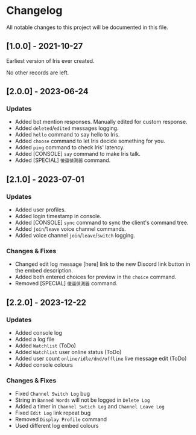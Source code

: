 # Changelog
All notable changes to this project will be documented in this file.

## [1.0.0] - 2021-10-27

Earliest version of Iris ever created.

No other records are left.

## [2.0.0] - 2023-06-24

### Updates
- Added bot mention responses. Manually edited for custom response.
- Added `deleted`/`edited` messages logging.
- Added `hello` command to say hello to Iris.
- Added `choose` command to let Iris decide something for you.
- Added `ping` command to check Iris' latency.
- Added [CONSOLE] `say` command to make Iris talk.
- Added [SPECIAL] `傻逼偵測器` command.

## [2.1.0] - 2023-07-01

### Updates
- Added user profiles.
- Added login timestamp in console.
- Added [CONSOLE] `sync` command to sync the client's command tree.
- Added `join`/`leave` voice channel commands.
- Added voice channel `join`/`leave`/`switch` logging.

### Changes & Fixes
- Changed edit log message [here] link to the new Discord link button in the embed description.
- Added both entered choices for preview in the `choice` command.
- Removed [SPECIAL] `傻逼偵測器` command.

## [2.2.0] - 2023-12-22

### Updates
- Added console log
- Added a log file
- Added `Watchlist` (ToDo)
- Added `Watchlist` user online status (ToDo)
- Added user count `online/idle/dnd/offline` live message edit (ToDo)
- Added console colours

###  Changes & Fixes
- Fixed `Channel Switch Log` bug
- String in `Banned Words` will not be logged in `Delete Log`
- Added a timer in `Channel Swtich Log` and `Channel Leave Log`
- Fixed `Edit Log` link repeat bug
- Removed `Display Profile` command
- Used different log embed colours
